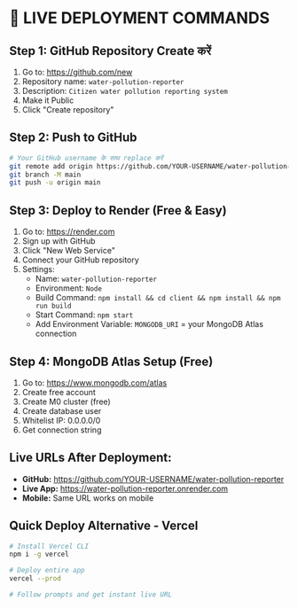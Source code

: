 # 🚀 LIVE DEPLOYMENT COMMANDS

## Step 1: GitHub Repository Create करें
1. Go to: https://github.com/new
2. Repository name: `water-pollution-reporter`
3. Description: `Citizen water pollution reporting system`
4. Make it Public
5. Click "Create repository"

## Step 2: Push to GitHub
```bash
# Your GitHub username के साथ replace करें
git remote add origin https://github.com/YOUR-USERNAME/water-pollution-reporter.git
git branch -M main
git push -u origin main
```

## Step 3: Deploy to Render (Free & Easy)
1. Go to: https://render.com
2. Sign up with GitHub
3. Click "New Web Service"
4. Connect your GitHub repository
5. Settings:
   - Name: `water-pollution-reporter`
   - Environment: `Node`
   - Build Command: `npm install && cd client && npm install && npm run build`
   - Start Command: `npm start`
   - Add Environment Variable: `MONGODB_URI` = your MongoDB Atlas connection

## Step 4: MongoDB Atlas Setup (Free)
1. Go to: https://www.mongodb.com/atlas
2. Create free account
3. Create M0 cluster (free)
4. Create database user
5. Whitelist IP: 0.0.0.0/0
6. Get connection string

## Live URLs After Deployment:
- **GitHub:** https://github.com/YOUR-USERNAME/water-pollution-reporter
- **Live App:** https://water-pollution-reporter.onrender.com
- **Mobile:** Same URL works on mobile

## Quick Deploy Alternative - Vercel
```bash
# Install Vercel CLI
npm i -g vercel

# Deploy entire app
vercel --prod

# Follow prompts and get instant live URL
```